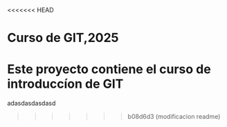 <<<<<<< HEAD
# Curso de GIT,2025

Este proyecto contiene el curso de introduccíon de GIT
=======
adasdasdasdasd
>>>>>>> b08d6d3 (modificacion readme)

